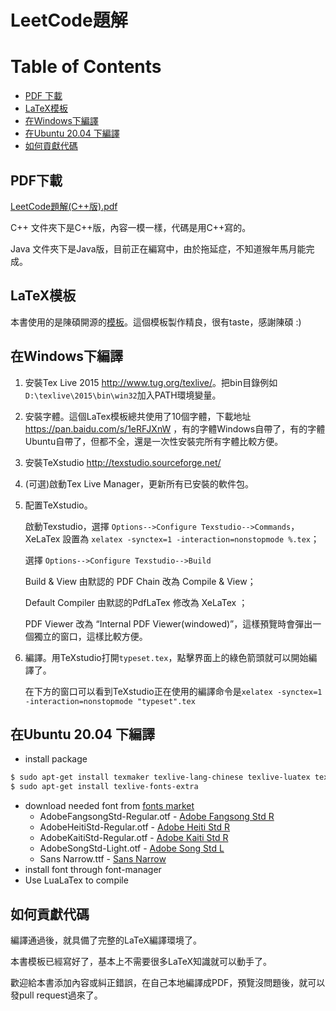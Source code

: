 # LeetCode題解

# Table of Contents
- [PDF 下載](#PDF下載)
- [LaTeX模板](#LaTeX模板)
- [在Windows下編譯](#在Windows下編譯)
- [在Ubuntu 20.04 下編譯](#在Ubuntu-2004-下編譯)
- [如何貢獻代碼](#如何貢獻代碼)

## PDF下載
[LeetCode題解(C++版).pdf](https://github.com/SulfredLee/leetcode/blob/master/C%2B%2B/leetcode-cpp.pdf)

C++ 文件夾下是C++版，內容一模一樣，代碼是用C++寫的。

Java 文件夾下是Java版，目前正在編寫中，由於拖延症，不知道猴年馬月能完成。

## LaTeX模板
本書使用的是陳碩開源的[模板](https://github.com/chenshuo/typeset)。這個模板製作精良，很有taste，感謝陳碩 :)

## 在Windows下編譯
1. 安裝Tex Live 2015 <http://www.tug.org/texlive/>。把bin目錄例如`D:\texlive\2015\bin\win32`加入PATH環境變量。
1. 安裝字體。這個LaTex模板總共使用了10個字體，下載地址 <https://pan.baidu.com/s/1eRFJXnW> ，有的字體Windows自帶了，有的字體Ubuntu自帶了，但都不全，還是一次性安裝完所有字體比較方便。
1. 安裝TeXstudio <http://texstudio.sourceforge.net/>
1. (可選)啟動Tex Live Manager，更新所有已安裝的軟件包。
1. 配置TeXstudio。

    啟動Texstudio，選擇 `Options-->Configure Texstudio-->Commands`，XeLaTex 設置為 `xelatex -synctex=1 -interaction=nonstopmode %.tex`；

    選擇 `Options-->Configure Texstudio-->Build`

    Build & View 由默認的 PDF Chain 改為 Compile & View；

    Default Compiler 由默認的PdfLaTex 修改為 XeLaTex ；

    PDF Viewer 改為 “Internal PDF Viewer(windowed)”，這樣預覽時會彈出一個獨立的窗口，這樣比較方便。

1. 編譯。用TeXstudio打開`typeset.tex`，點擊界面上的綠色箭頭就可以開始編譯了。

    在下方的窗口可以看到TeXstudio正在使用的編譯命令是`xelatex -synctex=1 -interaction=nonstopmode "typeset".tex`

## 在Ubuntu 20.04 下編譯
- install package
```Bash
$ sudo apt-get install texmaker texlive-lang-chinese texlive-luatex texlive-xetex ttf-mscorefonts-installer font-manager
$ sudo apt-get install texlive-fonts-extra
```
- download needed font from [fonts market](https://www.fontsmarket.com)
  - AdobeFangsongStd-Regular.otf - [Adobe Fangsong Std R](https://www.fontsmarket.com/font-download/adobe-fangsong-std-r)
  - AdobeHeitiStd-Regular.otf - [Adobe Heiti Std R](https://www.fontsmarket.com/font-download/adobe-heiti-std-r)
  - AdobeKaitiStd-Regular.otf - [Adobe Kaiti Std R](https://www.fontsmarket.com/font-download/adobe-kaiti-std-r)
  - AdobeSongStd-Light.otf - [Adobe Song Std L](https://www.fontsmarket.com/font-download/adobe-song-std-l)
  - Sans Narrow.ttf - [Sans Narrow](https://www.fontsmarket.com/font-download/sans-narrow)
- install font through font-manager
- Use LuaLaTex to compile

## 如何貢獻代碼
編譯通過後，就具備了完整的LaTeX編譯環境了。

本書模板已經寫好了，基本上不需要很多LaTeX知識就可以動手了。

歡迎給本書添加內容或糾正錯誤，在自己本地編譯成PDF，預覽沒問題後，就可以發pull request過來了。

